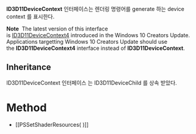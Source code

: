 **ID3D11DeviceContext** 인터페이스는 렌더링 명령어를 generate 하는 device context 를 표시한다.

**Note**  The latest version of this interface is [ID3D11DeviceContext4](https://learn.microsoft.com/en-us/windows/desktop/api/d3d11_3/nn-d3d11_3-id3d11devicecontext4) introduced in the Windows 10 Creators Update. Applications targetting Windows 10 Creators Update should use the **ID3D11DeviceContext4** interface instead of **ID3D11DeviceContext**.

## Inheritance

ID3D11DeviceContext 인터페이스 는 ID3D11DeviceChild 를 상속 받았다. 

# Method

- [[PSSetShaderResources( )]]
